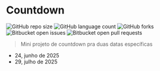 # Countdown

![GitHub repo size](https://img.shields.io/github/repo-size/qooberrie/countdown?style=for-the-badge)
![GitHub language count](https://img.shields.io/github/languages/count/qooberrie/countdown?style=for-the-badge)
![GitHub forks](https://img.shields.io/github/forks/qooberrie/countdown?style=for-the-badge)
![Bitbucket open issues](https://img.shields.io/bitbucket/issues/qooberrie/countdown?style=for-the-badge)
![Bitbucket open pull requests](https://img.shields.io/bitbucket/pr-raw/qooberrie/countdown?style=for-the-badge)

> Mini projeto de countdown pra duas datas específicas
- 24, junho de 2025
- 29, julho de 2025

